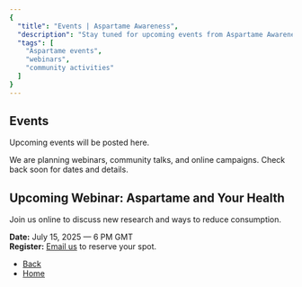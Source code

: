 ```yaml
---
{
  "title": "Events | Aspartame Awareness",
  "description": "Stay tuned for upcoming events from Aspartame Awareness. We'll post webinars, community talks, and campaigns here soon.",
  "tags": [
    "Aspartame events",
    "webinars",
    "community activities"
  ]
}
---
```


## Events

Upcoming events will be posted here.

We are planning webinars, community talks, and online campaigns. Check back soon for dates and details.

## Upcoming Webinar: Aspartame and Your Health

Join us online to discuss new research and ways to reduce consumption.

**Date:** July 15, 2025 — 6 PM GMT  
**Register:** [Email us](mailto:info@aspartameawareness.org) to reserve your spot.

* [Back](javascript:void(0);)
* [Home](/)
